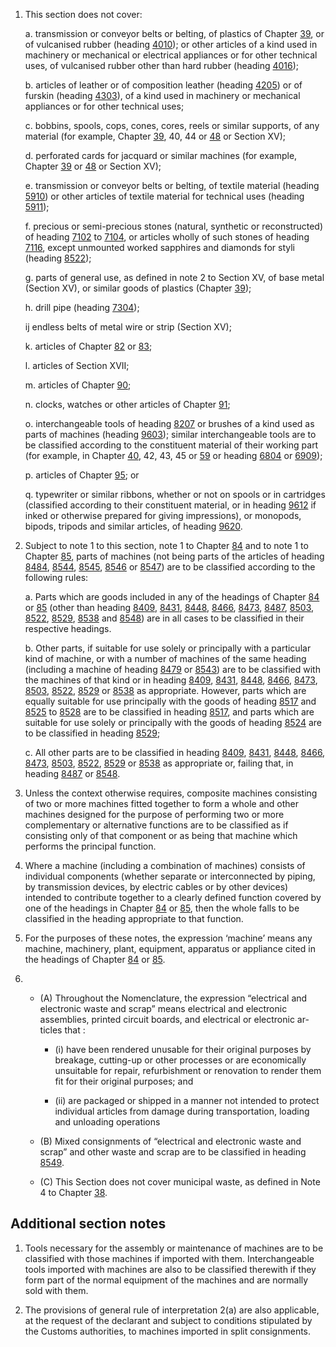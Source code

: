 1. This section does not cover:

    a. transmission or conveyor belts or belting, of plastics of Chapter [39](/chapters/39), or of vulcanised rubber (heading [4010](/headings/4010)); or other articles of a kind used in machinery or mechanical or electrical appliances or for other technical uses, of vulcanised rubber other than hard rubber (heading [4016](/headings/4016));
    
    b. articles of leather or of composition leather (heading [4205](/headings/4205)) or of furskin (heading [4303](/headings/4303)), of a kind used in machinery or mechanical appliances or for other technical uses;
    
    c. bobbins, spools, cops, cones, cores, reels or similar supports, of any material (for example, Chapter [39](/chapters/39), 40, 44 or [48](/chapters/48) or Section XV);
    
    d. perforated cards for jacquard or similar machines (for example, Chapter [39](/chapters/39) or [48](/chapters/48) or Section XV);
    
    e. transmission or conveyor belts or belting, of textile material (heading [5910](/headings/5910)) or other articles of textile material for technical uses (heading [5911](/headings/5911));
    
    f. precious or semi-precious stones (natural, synthetic or reconstructed) of heading [7102](/headings/7102) to [7104](/headings/7104), or articles wholly of such stones of heading [7116](/headings/7116), except unmounted worked sapphires and diamonds for styli (heading [8522](/headings/8522));
    
    g. parts of general use, as defined in note 2 to Section XV, of base metal (Section XV), or similar goods of plastics (Chapter [39](/chapters/39));
    
    h. drill pipe (heading [7304](/headings/7304));
    
    ij endless belts of metal wire or strip (Section XV);
    
    k. articles of Chapter [82](/chapters/82) or [83](/chapters/83);
    
    l. articles of Section XVII;
    
    m. articles of Chapter [90](/chapters/90);
    
    n. clocks, watches or other articles of Chapter [91](/chapters/91);
    
    o. interchangeable tools of heading [8207](/headings/8207) or brushes of a kind used as parts of machines (heading [9603](/headings/9603)); similar interchangeable tools are to be classified according to the constituent material of their working part (for example, in Chapter [40](/chapters/40), 42, 43, 45 or [59](/chapters/59) or heading [6804](/headings/6804) or [6909](/headings/6909));
    
    p. articles of Chapter [95](/chapters/95); or
    
    q. typewriter or similar ribbons, whether or not on spools or in cartridges (classified according to their constituent material, or in heading [9612](/headings/9612) if inked or otherwise prepared for giving impressions), or monopods, bipods, tripods and similar articles, of heading [9620](/headings/9620).

2. Subject to note 1 to this section, note 1 to Chapter [84](/chapters/84) and to note 1 to Chapter [85](/chapters/85), parts of machines (not being parts of the articles of heading [8484](/headings/8484), [8544](/headings/8544), [8545](/headings/8545), [8546](/headings/8546) or [8547](/headings/8547)) are to be classified according to the following rules:

    a. Parts which are goods included in any of the headings of Chapter [84](/chapters/84) or [85](/chapters/85) (other than heading [8409](/headings/8409), [8431](/headings/8431), [8448](/headings/8448), [8466](/headings/8466), [8473](/headings/8473), [8487](/headings/8487), [8503](/headings/8503), [8522](/headings/8522), [8529](/headings/8529), [8538](/headings/8538) and [8548](/headings/8548)) are in all cases to be classified in their respective headings.
    
    b. Other parts, if suitable for use solely or principally with a particular kind of machine, or with a number of machines of the same heading (including a machine of heading [8479](/headings/8479) or [8543](/headings/8543)) are to be classified with the machines of that kind or in heading [8409](/headings/8409), [8431](/headings/8431), [8448](/headings/8448), [8466](/headings/8466), [8473](/headings/8473), [8503](/headings/8503), [8522](/headings/8522), [8529](/headings/8529) or [8538](/headings/8538) as appropriate. However, parts which are equally suitable for use principally with the goods of heading [8517](/headings/8517) and [8525](/headings/8525) to [8528](/headings/8528) are to be classified in heading [8517](/headings/8517), and parts which are suitable for use solely or principally with the goods of heading [8524](/headings/8524) are to be classified in heading [8529](/headings/8529);
    
    c. All other parts are to be classified in heading [8409](/headings/8409), [8431](/headings/8431), [8448](/headings/8448), [8466](/headings/8466), [8473](/headings/8473), [8503](/headings/8503), [8522](/headings/8522), [8529](/headings/8529) or [8538](/headings/8538) as appropriate or, failing that, in heading [8487](/headings/8487) or [8548](/headings/8548).

3. Unless the context otherwise requires, composite machines consisting of two or more machines fitted together to form a whole and other machines designed for the purpose of performing two or more complementary or alternative functions are to be classified as if consisting only of that component or as being that machine which performs the principal function.

4. Where a machine (including a combination of machines) consists of individual components (whether separate or interconnected by piping, by transmission devices, by electric cables or by other devices) intended to contribute together to a clearly defined function covered by one of the headings in Chapter [84](/chapters/84) or [85](/chapters/85), then the whole falls to be classified in the heading appropriate to that function.

5. For the purposes of these notes, the expression ‘machine’ means any machine, machinery, plant, equipment, apparatus or appliance cited in the headings of Chapter [84](/chapters/84) or [85](/chapters/85).

6. 
   - (A) Throughout the Nomenclature, the expression “electrical and electronic waste and scrap” means electrical and electronic assemblies, printed circuit boards, and electrical or electronic ar-ticles that :

      - (i) have been rendered unusable for their original purposes by breakage, cutting-up or other processes or are economically unsuitable for repair, refurbishment or renovation to render them fit for their original purposes; and 

      - (ii) are packaged or shipped in a manner not intended to protect individual articles from damage during transportation, loading and unloading operations 

    - (B) Mixed consignments of “electrical and electronic waste and scrap” and other waste and scrap are to be classified in heading [8549](/headings/8549). 

    - (C) This Section does not cover municipal waste, as defined in Note 4 to Chapter [38](/chapters/38). 


## Additional section notes

1. Tools necessary for the assembly or maintenance of machines are to be classified with those machines if imported with them. Interchangeable tools imported with machines are also to be classified therewith if they form part of the normal equipment of the machines and are normally sold with them.

2. The provisions of general rule of interpretation 2(a) are also applicable, at the request of the declarant and subject to conditions stipulated by the Customs authorities, to machines imported in split consignments.
